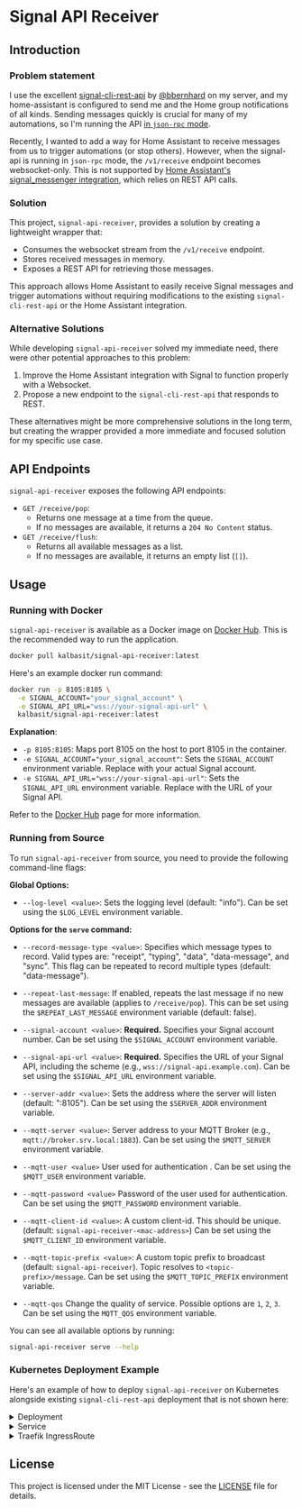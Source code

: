 # Signal API Receiver

## Introduction

### Problem statement

I use the excellent [signal-cli-rest-api] by [@bbernhard] on
my server, and my home-assistant is configured to send me and the Home group
notifications of all kinds. Sending messages quickly is crucial for many of my
automations, so I'm running the API [in `json-rpc` mode][exec-mode].

Recently, I wanted to add a way for Home Assistant to receive messages from us
to trigger automations (or stop others). However, when the signal-api is
running in `json-rpc` mode, the `/v1/receive` endpoint becomes websocket-only.
This is not supported by [Home Assistant's signal_messenger
integration][signal_messenger], which relies on REST API calls.

### Solution

This project, `signal-api-receiver`, provides a solution by creating a
lightweight wrapper that:

- Consumes the websocket stream from the `/v1/receive` endpoint.
- Stores received messages in memory.
- Exposes a REST API for retrieving those messages.

This approach allows Home Assistant to easily receive Signal messages and
trigger automations without requiring modifications to the existing
`signal-cli-rest-api` or the Home Assistant integration.

### Alternative Solutions

While developing `signal-api-receiver` solved my immediate need, there were
other potential approaches to this problem:

1. Improve the Home Assistant integration with Signal to function properly with a Websocket.
1. Propose a new endpoint to the `signal-cli-rest-api` that responds to REST.

These alternatives might be more comprehensive solutions in the long term, but
creating the wrapper provided a more immediate and focused solution for my
specific use case.

## API Endpoints

`signal-api-receiver` exposes the following API endpoints:

- `GET /receive/pop`:
  - Returns one message at a time from the queue.
  - If no messages are available, it returns a `204 No Content` status.
- `GET /receive/flush`:
  - Returns all available messages as a list.
  - If no messages are available, it returns an empty list (`[]`).

## Usage

### Running with Docker

`signal-api-receiver` is available as a Docker image on [Docker Hub]. This is the recommended way to run the application.

```bash
docker pull kalbasit/signal-api-receiver:latest
```

Here's an example docker run command:

```bash
docker run -p 8105:8105 \
  -e SIGNAL_ACCOUNT="your_signal_account" \
  -e SIGNAL_API_URL="wss://your-signal-api-url" \
  kalbasit/signal-api-receiver:latest
```

**Explanation**:

- `-p 8105:8105`: Maps port 8105 on the host to port 8105 in the container.
- `-e SIGNAL_ACCOUNT="your_signal_account"`: Sets the `SIGNAL_ACCOUNT` environment variable. Replace with your actual Signal account.
- `-e SIGNAL_API_URL="wss://your-signal-api-url"`: Sets the `SIGNAL_API_URL` environment variable. Replace with the URL of your Signal API.

Refer to the [Docker Hub] page for more information.

### Running from Source

To run `signal-api-receiver` from source, you need to provide the following command-line flags:

**Global Options:**

- `--log-level <value>`: Sets the logging level (default: "info"). Can be set using the `$LOG_LEVEL` environment variable.

**Options for the `serve` command:**

- `--record-message-type <value>`: Specifies which message types to record. Valid types are: "receipt", "typing", "data", "data-message", and "sync". This flag can be repeated to record multiple types (default: "data-message").
- `--repeat-last-message`: If enabled, repeats the last message if no new messages are available (applies to `/receive/pop`). This can be set using the `$REPEAT_LAST_MESSAGE` environment variable (default: false).
- `--signal-account <value>`: **Required.** Specifies your Signal account number. Can be set using the `$SIGNAL_ACCOUNT` environment variable.
- `--signal-api-url <value>`: **Required.** Specifies the URL of your Signal API, including the scheme (e.g., `wss://signal-api.example.com`). Can be set using the `$SIGNAL_API_URL` environment variable.
- `--server-addr <value>`: Sets the address where the server will listen (default: ":8105"). Can be set using the `$SERVER_ADDR` environment variable.

- `--mqtt-server <value>`: Server address to your MQTT Broker (e.g., `mqtt://broker.srv.local:1883`). Can be set using the `$MQTT_SERVER` environment variable.
- `--mqtt-user <value>` User used for authentication . Can be set using the `$MQTT_USER` environment variable.
- `--mqtt-password <value>` Password of the user used for authentication. Can be set using the `$MQTT_PASSWORD` environment variable. 
- `--mqtt-client-id <value>`: A custom client-id. This should be unique. (default: `signal-api-receiver-<mac-address>`) Can be set using the `$MQTT_CLIENT_ID` environment variable.
- `--mqtt-topic-prefix <value>`: A custom topic prefix to broadcast (default: `signal-api-receiver`). Topic resolves to `<topic-prefix>/message`. Can be set using the `$MQTT_TOPIC_PREFIX` environment variable.
- `--mqtt-qos` Change the quality of service. Possible options are `1`, `2`, `3`. Can be set using the `MQTT_QOS` environment variable.


You can see all available options by running:

```bash
signal-api-receiver serve --help
```

### Kubernetes Deployment Example

Here's an example of how to deploy `signal-api-receiver` on Kubernetes alongside existing `signal-cli-rest-api` deployment that is not shown here:

<details>
<summary>Deployment</summary>

```yaml
apiVersion: apps/v1
kind: Deployment
metadata:
  name: signal-api-receiver
  labels:
    app: signal-receiver
    tier: api
spec:
  replicas: 1
  selector:
    matchLabels:
      app: signal-receiver
      tier: api
  template:
    metadata:
      labels:
        app: signal-receiver
        tier: api
    spec:
      containers:
        - image: kalbasit/signal-receiver:latest
          name: signal-receiver
          args:
            - /bin/signal-api-receiver
            - serve
            - --signal-api-url=ws://signal-api.ns.svc:8080
            - --signal-account=+19876543210
          ports:
            - containerPort: 8105
              name: receiver-web
          livenessProbe:
            httpGet:
              path: /healthz
              port: receiver-web
            initialDelaySeconds: 15
            periodSeconds: 20
          readinessProbe:
            httpGet:
              path: /healthz
              port: receiver-web
            initialDelaySeconds: 5
            periodSeconds: 10
```

</details>

<details>
<summary>Service</summary>

```yaml
apiVersion: v1
kind: Service
metadata:
  name: signal-api-receiver
  labels:
    app: signal-receiver
    tier: api
spec:
  type: ClusterIP
  ports:
    - name: receiver-web
      port: 8105
  selector:
    app: signal-receiver
    tier: api
```

</details>

<details>
<summary>Traefik IngressRoute</summary>

```yaml
apiVersion: traefik.containo.us/v1alpha1
kind: IngressRoute
metadata:
  name: signal-api
spec:
  entryPoints:
    - web
    - websecure
  routes:
    # This rule is for existing signal-cli-rest-api service that is not shown here.
    - kind: Rule
      match: Host(`signal-api.example.com`)
      priority: 10
      services:
        - name: signal-api
          port: http-web
    # The new rule for signal-api-receiver.
    - kind: Rule
      match: Host(`signal-api.example.com`) && Path(`/receive`)
      priority: 20
      services:
        - name: signal-api-receiver
          port: receiver-web
  tls:
    secretName: signal-api-tls
```

</details>

## License

This project is licensed under the MIT License - see the [LICENSE](/LICENSE) file for details.

[@bbernhard]: https://github.com/bbernhard
[docker hub]: https://hub.docker.com/r/kalbasit/signal-api-receiver
[exec-mode]: https://github.com/bbernhard/signal-cli-rest-api?tab=readme-ov-file#execution-modes
[signal-cli-rest-api]: https://github.com/bbernhard/signal-cli-rest-api
[signal_messenger]: https://www.home-assistant.io/integrations/signal_messenger/#sending-messages-to-signal-to-trigger-events
